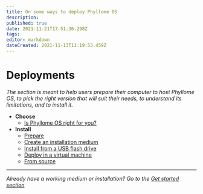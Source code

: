 ```yaml
---
title: On some ways to deploy Phyllome OS
description: 
published: true
date: 2021-11-21T17:51:36.298Z
tags: 
editor: markdown
dateCreated: 2021-11-13T11:19:53.459Z
---
```


# Deployments

*The section is meant to help users prepare their computer to host Phyllome OS, to pick the right version that will suit their needs, to understand its limitations, and to install it.*

* **Choose**
	* [Is Phyllome OS right for you?](/deploy/rightforyou)
* **Install**
  * [Prepare](/deploy/prepare)
  * [Create an installation medium](/deploy/medium)
  * [Install from a USB flash drive](/deploy/install) 
  * [Deploy in a virtual machine](/deploy/vm)
  * [From source](/deploy/source)
--- 
*Already have a working medium or installation? Go to the [Get started section](/getstarted)*